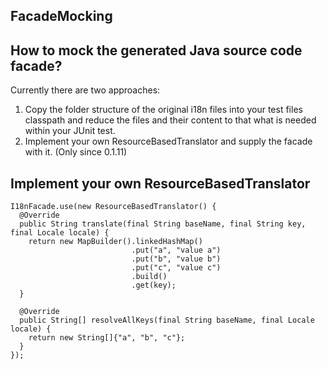 FacadeMocking
-------------

## How to mock the generated Java source code facade?

Currently there are two approaches:

1. Copy the folder structure of the original i18n files into your test files classpath and reduce the files and their content to that what is needed within your JUnit test.
2. Implement your own ResourceBasedTranslator and supply the facade with it. (Only since 0.1.11)

## Implement your own ResourceBasedTranslator

```
I18nFacade.use(new ResourceBasedTranslator() {
  @Override
  public String translate(final String baseName, final String key, final Locale locale) {
    return new MapBuilder().linkedHashMap()
                           .put("a", "value a")
                           .put("b", "value b")
                           .put("c", "value c")
                           .build()
                           .get(key);
  }
        
  @Override
  public String[] resolveAllKeys(final String baseName, final Locale locale) {
    return new String[]{"a", "b", "c"};
  }    
});
```